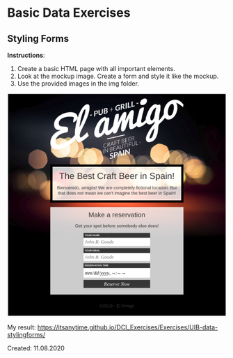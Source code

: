 # Basic Data Exercises

## Styling Forms

**Instructions**:

1.  Create a basic HTML page with all important elements.
2.  Look at the mockup image. Create a form and style it like the mockup.
3.  Use the provided images in the img folder.

![mockup-image](./images/reference-image.png)

My result: https://itsanytime.github.io/DCI_Exercises/Exercises/UIB-data-stylingforms/

Created: 11.08.2020